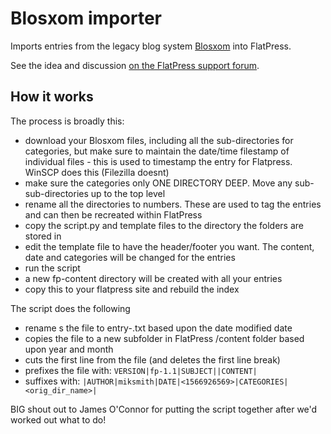 # Blosxom importer
Imports entries from the legacy blog system [Blosxom](http://blosxom.sourceforge.net/) into FlatPress.

See the idea and discussion [on the FlatPress support forum](https://forum.flatpress.org/viewtopic.php?f=2&t=101).

## How it works
The process is broadly this:

- download your Blosxom files, including all the sub-directories for categories, but make sure to maintain the date/time filestamp of individual files - this is used to timestamp the entry for Flatpress. WinSCP does this (Filezilla doesnt)
- make sure the categories only ONE DIRECTORY DEEP. Move any sub-sub-directories up to the top level
- rename all the directories to numbers. These are used to tag the entries and can then be recreated within FlatPress
- copy the script.py and template files to the directory the folders are stored in
- edit the template file to have the header/footer you want. The content, date and categories will be changed for the entries
- run the script
- a new fp-content directory will be created with all your entries
- copy this to your flatpress site and rebuild the index

The script does the following
- rename s the file to entry<date>-<time>.txt based upon the date modified date
- copies the file to a new subfolder in FlatPress /content folder based upon year and month
- cuts the first line from the file (and deletes the first line break)
- prefixes the file with:
<code>VERSION|fp-1.1|SUBJECT|<first line from file>|CONTENT|</code>
- suffixes with:
<code>|AUTHOR|miksmith|DATE|<1566926569>|CATEGORIES|<orig_dir_name>|</code>

BIG shout out to James O'Connor for putting the script together after we'd worked out what to do!
